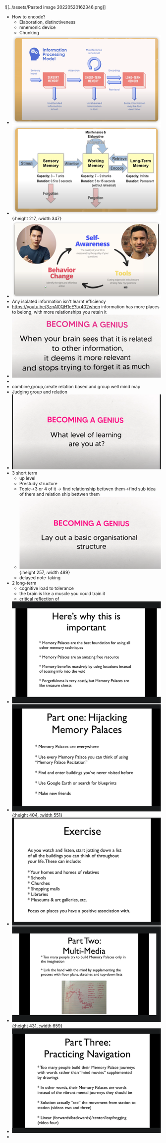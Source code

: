 ![[../assets/Pasted image 20220520162346.png]]

- How to encode?
	- Elaboration, distinctiveness
	- mnemonic device
	- Chunking
- ![image.png](../assets/image_1653360642627_0.png)
- ![image.png](../assets/image_1653360762717_0.png){:height 217, :width 347}
- ![image.png](../assets/image_1653362767913_0.png)
- Any isolated information isn't learnt efficiency
- https://youtu.be/3znAl0QH1eE?t=402when information has more places to belong, with more relationships you retain it
- ![image.png](../assets/image_1654003085845_0.png)
-
- combine,group,create relation based and group well mind map
- Judging  group and relation
- ![image.png](../assets/image_1654003538134_0.png)
- 3 short term
	- up  level
	- Prestudy structure
	- Topic→3 or 4 of it → find relationship bettwen them→find sub idea of them and relation ship bettwen them
	- ![image.png](../assets/image_1654003801253_0.png){:height 257, :width 489}
	- delayed note-taking
- 2 long-term
	- cognitive load to tolerance
	- the brain is like a muscle you could train it
	- critical reflection of
- ![image.png](../assets/image_1654005088994_0.png)
- ![image.png](../assets/image_1654005205673_0.png){:height 404, :width 551}
- ![image.png](../assets/image_1654005301363_0.png)
- ![image.png](../assets/image_1654005650157_0.png){:height 431, :width 659}
- ![image.png](../assets/image_1654005837816_0.png)
-